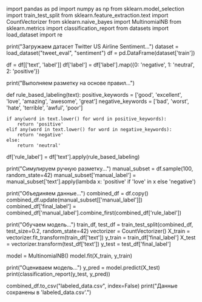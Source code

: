 
import pandas as pd
import numpy as np
from sklearn.model_selection import train_test_split
from sklearn.feature_extraction.text import CountVectorizer
from sklearn.naive_bayes import MultinomialNB
from sklearn.metrics import classification_report
from datasets import load_dataset
import re

print("Загружаем датасет Twitter US Airline Sentiment...")
dataset = load_dataset("tweet_eval", "sentiment")
df = pd.DataFrame(dataset['train'])

df = df[['text', 'label']]
df['label'] = df['label'].map({0: 'negative', 1: 'neutral', 2: 'positive'})

print("Выполняем разметку на основе правил...")


def rule_based_labeling(text):
    positive_keywords = ['good', 'excellent', 'love', 'amazing', 'awesome', 'great']
    negative_keywords = ['bad', 'worst', 'hate', 'terrible', 'awful', 'poor']

    if any(word in text.lower() for word in positive_keywords):
        return 'positive'
    elif any(word in text.lower() for word in negative_keywords):
        return 'negative'
    else:
        return 'neutral'


df['rule_label'] = df['text'].apply(rule_based_labeling)

print("Симулируем ручную разметку...")
manual_subset = df.sample(100, random_state=42)
manual_subset['manual_label'] = manual_subset['text'].apply(lambda x: 'positive' if 'love' in x else 'negative')

print("Объединяем данные...")
combined_df = df.copy()
combined_df.update(manual_subset[['manual_label']])
combined_df['final_label'] = combined_df['manual_label'].combine_first(combined_df['rule_label'])

print("Обучаем модель...")
train_df, test_df = train_test_split(combined_df, test_size=0.2, random_state=42)
vectorizer = CountVectorizer()
X_train = vectorizer.fit_transform(train_df['text'])
y_train = train_df['final_label']
X_test = vectorizer.transform(test_df['text'])
y_test = test_df['final_label']

model = MultinomialNB()
model.fit(X_train, y_train)

print("Оцениваем модель...")
y_pred = model.predict(X_test)
print(classification_report(y_test, y_pred))

combined_df.to_csv("labeled_data.csv", index=False)
print("Данные сохранены в 'labeled_data.csv'.")

